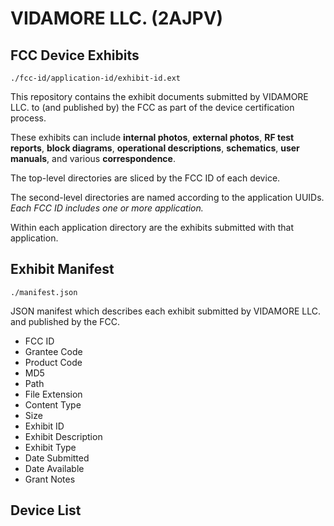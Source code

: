 # VIDAMORE LLC. (2AJPV)
## FCC Device Exhibits

```
./fcc-id/application-id/exhibit-id.ext
```

This repository contains the exhibit documents submitted by VIDAMORE LLC. to (and published by) the FCC as part of the device certification process.

These exhibits can include **internal photos**, **external photos**, **RF test reports**, **block diagrams**, **operational descriptions**, **schematics**, **user manuals**, and various **correspondence**.

The top-level directories are sliced by the FCC ID of each device.

The second-level directories are named according to the application UUIDs. *Each FCC ID includes one or more application.*

Within each application directory are the exhibits submitted with that application. 

## Exhibit Manifest

```
./manifest.json
```

JSON manifest which describes each exhibit submitted by VIDAMORE LLC. and published by the FCC.

- FCC ID
- Grantee Code
- Product Code
- MD5
- Path
- File Extension
- Content Type
- Size
- Exhibit ID
- Exhibit Description
- Exhibit Type
- Date Submitted
- Date Available
- Grant Notes

## Device List
